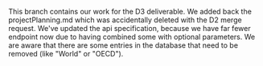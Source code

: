 This branch contains our work for the D3 deliverable.
We added back the projectPlanning.md which was accidentally deleted with the D2 merge request.
We've updated the api specification, because we have far fewer endpoint now due to having combined some with optional parameters.
We are aware that there are some entries in the database that need to be removed (like "World" or "OECD").
